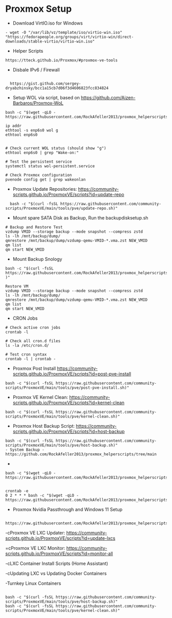 # Proxmox Setup 

- Download VirtIO.iso for Windows
 ```
- wget -O "/var/lib/vz/template/iso/virtio-win.iso"  "https://fedorapeople.org/groups/virt/virtio-win/direct-downloads/stable-virtio/virtio-win.iso"
```
- Helper Scripts
```
https://tteck.github.io/Proxmox/#proxmox-ve-tools
```

- Disbale IPv6 / Firewall
```

  https://gist.github.com/sergey-dryabzhinsky/bcc1a15cb7d06f3d4606823fcc834824
```

- Setup WOL via script, based on https://github.com/Aizen-Barbaros/Proxmox-WoL
```
bash -c "$(wget -qLO - https://raw.githubusercontent.com/RockAfeller2013/proxmox_helperscripts/refs/heads/main/enable_wake_on_lan_proxmox.sh)"

ip addr
ethtool -s enp6s0 wol g
ethtool enp6s0


# Check current WOL status (should show "g")
ethtool enp6s0 | grep "Wake-on:"

# Test the persistent service
systemctl status wol-persistent.service

# Check Proxmox configuration
pvenode config get | grep wakeonlan

```

- Proxmox Update Repositories: https://community-scripts.github.io/ProxmoxVE/scripts?id=update-repo
```
  bash -c "$(curl -fsSL https://raw.githubusercontent.com/community-scripts/ProxmoxVE/main/tools/pve/update-repo.sh)"
```

- Mount spare SATA Disk as Backup, Run the backupdisksetup.sh
```
# Backup and Restore Test
vzdump VMID --storage backup --mode snapshot --compress zstd
ls -lh /mnt/backup/dump/
qmrestore /mnt/backup/dump/vzdump-qemu-VMID-*.vma.zst NEW_VMID
qm list
qm start NEW_VMID

```

- Mount Backup Snology

```
bash -c "$(curl -fsSL https://raw.githubusercontent.com/RockAfeller2013/proxmox_helperscripts/refs/heads/main/nfssetup.sh )"

```
```
Restore VM
vzdump VMID --storage backup --mode snapshot --compress zstd
ls -lh /mnt/backup/dump/
qmrestore /mnt/backup/dump/vzdump-qemu-VMID-*.vma.zst NEW_VMID
qm list
qm start NEW_VMID
```

- CRON Jobs
  
```
# Check active cron jobs
crontab -l

# Check all cron.d files
ls -la /etc/cron.d/

# Test cron syntax
crontab -l | crontab -
```

- Proxmox Post Install https://community-scripts.github.io/ProxmoxVE/scripts?id=post-pve-install
```
bash -c "$(curl -fsSL https://raw.githubusercontent.com/community-scripts/ProxmoxVE/main/tools/pve/post-pve-install.sh)"
```
- Proxmox VE Kernel Clean: https://community-scripts.github.io/ProxmoxVE/scripts?id=kernel-clean
```
bash -c "$(curl -fsSL https://raw.githubusercontent.com/community-scripts/ProxmoxVE/main/tools/pve/kernel-clean.sh)"
```
- Proxmox Host Backup Script: https://community-scripts.github.io/ProxmoxVE/scripts?id=host-backup
```
bash -c "$(curl -fsSL https://raw.githubusercontent.com/community-scripts/ProxmoxVE/main/tools/pve/host-backup.sh)"
- System Backup - https://github.com/RockAfeller2013/proxmox_helperscripts/tree/main
```
- 

```
bash -c "$(wget -qLO - https://raw.githubusercontent.com/RockAfeller2013/proxmox_helperscripts/refs/heads/main/backup.sh)"

```
```

crontab -e
0 2 * * * bash -c "$(wget -qLO - https://raw.githubusercontent.com/RockAfeller2013/proxmox_helperscripts/refs/heads/main/backup.sh)"
```
- Proxmox Nvidia Passthrough and Windows 11 Setup
```
  https://raw.githubusercontent.com/RockAfeller2013/proxmox_helperscripts/refs/heads/main/4TB.sh
```

-cProxmox VE LXC Updater: https://community-scripts.github.io/ProxmoxVE/scripts?id=update-lxcs

=cProxmox VE LXC Monitor: https://community-scripts.github.io/ProxmoxVE/scripts?id=monitor-all

-cLXC Container Install Scripts (Home Assistant)

-cUpdating LXC vs Updating Docker Containers

-Turnkey Linux Containers
```

bash -c "$(curl -fsSL https://raw.githubusercontent.com/community-scripts/ProxmoxVE/main/tools/pve/host-backup.sh)"
bash -c "$(curl -fsSL https://raw.githubusercontent.com/community-scripts/ProxmoxVE/main/tools/pve/kernel-clean.sh)"

```

